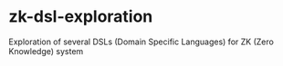 # zk-dsl-exploration
Exploration of several DSLs (Domain Specific Languages) for ZK (Zero Knowledge) system
